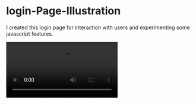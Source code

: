 # login-Page-Illustration
I created this login page for interaction with users and experimenting some javascript features.

![Login gif](./record.mkv)